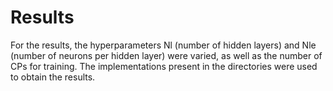 # Results

For the results, the hyperparameters Nl (number of hidden layers) and Nle (number of neurons per hidden layer) were varied, as well as the number of CPs for training. The implementations present in the directories were used to obtain the results.